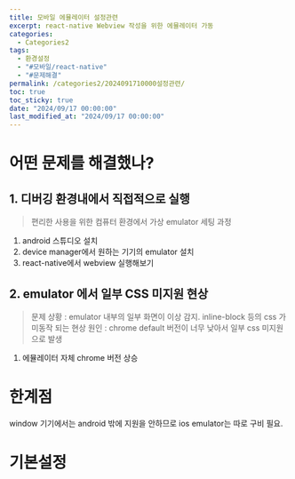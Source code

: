 ```yaml
---
title: 모바일 에뮬레이터 설정관련
excerpt: react-native Webview 작성을 위한 에뮬레이터 가동
categories:
  - Categories2
tags:
  - 환경설정
  - "#모바일/react-native"
  - "#문제해결"
permalink: /categories2/2024091710000설정관련/
toc: true
toc_sticky: true
date: "2024/09/17 00:00:00"
last_modified_at: "2024/09/17 00:00:00"
---
```

# 어떤 문제를 해결했나?
## 1. 디버깅 환경내에서 직접적으로 실행
> 편리한 사용을 위한 컴퓨터 환경에서 가상 emulator 세팅 과정
1. android 스튜디오 설치
2. device manager에서 원하는 기기의 emulator 설치
3. react-native에서 webview 실행해보기

## 2. emulator 에서 일부 CSS 미지원 현상
> 문제 상황 : emulator 내부의 일부 화면이 이상 감지. inline-block 등의 css 가 미동작 되는 현상
> 원인 : chrome default 버전이 너무 낮아서 일부 css 미지원으로 발생
1. 에뮬레이터 자체 chrome 버전 상승



# 한계점
window 기기에서는 android 밖에 지원을 안하므로 ios emulator는 따로 구비 필요.


# 기본설정

